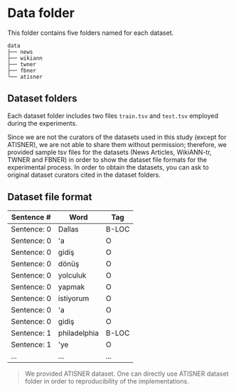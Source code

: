 # Data folder

This folder contains five folders named for each dataset.

```
data
├── news
├── wikiann
├── twner
├── fbner
└── atisner
```

## Dataset folders

Each dataset folder includes two files `train.tsv` and `test.tsv` employed during the experiments.

Since we are not the curators of the datasets used in this study (except for ATISNER), we are not able to share them without permission; therefore, we provided sample tsv files for the datasets (News Articles, WikiANN-tr, TWNER and FBNER) in order to show the dataset file formats for the experimental process. In order to obtain the datasets, you can ask to original dataset curators cited in the dataset folders.

## Dataset file format
| Sentence # | Word | Tag |
| ------------- | ------------- | ------------- |
| Sentence: 0 | Dallas | B-LOC | 
| Sentence: 0 | 'a  | O | 
| Sentence: 0 | gidiş | O |
| Sentence: 0 | dönüş | O | 
| Sentence: 0 | yolculuk  | O | 
| Sentence: 0 | yapmak | O |
| Sentence: 0 | istiyorum | O | 
| Sentence: 0 | 'a  | O | 
| Sentence: 0 | gidiş | O |
| Sentence: 1 | philadelphia|B-LOC|
| Sentence: 1 |	'ye	| O |
| ... | ... | ... |

> We provided ATISNER dataset. One can directly use ATISNER dataset folder in order to reproducibility of the implementations.
